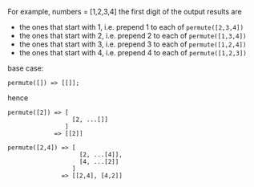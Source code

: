 For example, numbers = [1,2,3,4]
the first digit of the output results are
* the ones that start with 1, i.e. prepend 1 to each of `permute([2,3,4])`
* the ones that start with 2, i.e. prepend 2 to each of `permute([1,3,4])`
* the ones that start with 3, i.e. prepend 3 to each of `permute([1,2,4])`
* the ones that start with 4, i.e. prepend 4 to each of `permute([1,2,3])`

base case:
```
permute([]) => [[]];
```
hence
```
permute([2]) => [
                  [2, ...[]]
                ]
             => [[2]]
```
```
permute([2,4]) => [
                    [2, ...[4]],
                    [4, ...[2]]
                  ]
               => [[2,4], [4,2]]
```